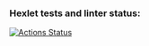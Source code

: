 ### Hexlet tests and linter status:
[![Actions Status](https://github.com/deus-ex-m/python-project-49/workflows/hexlet-check/badge.svg)](https://github.com/deus-ex-m/python-project-49/actions)
